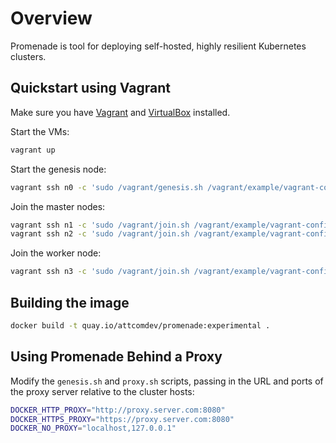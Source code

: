 # Overview

Promenade is tool for deploying self-hosted, highly resilient Kubernetes clusters.

## Quickstart using Vagrant

Make sure you have [Vagrant](https://vagrantup.com) and
[VirtualBox](https://www.virtualbox.org/wiki/Downloads) installed.

Start the VMs:

```bash
vagrant up
```

Start the genesis node:

```bash
vagrant ssh n0 -c 'sudo /vagrant/genesis.sh /vagrant/example/vagrant-config.yaml'
```

Join the master nodes:

```bash
vagrant ssh n1 -c 'sudo /vagrant/join.sh /vagrant/example/vagrant-config.yaml'
vagrant ssh n2 -c 'sudo /vagrant/join.sh /vagrant/example/vagrant-config.yaml'
```

Join the worker node:

```bash
vagrant ssh n3 -c 'sudo /vagrant/join.sh /vagrant/example/vagrant-config.yaml'
```

## Building the image

```bash
docker build -t quay.io/attcomdev/promenade:experimental .
```

## Using Promenade Behind a Proxy

Modify the `genesis.sh` and `proxy.sh` scripts, passing in the URL and ports of the proxy server relative to the cluster hosts:

```bash
DOCKER_HTTP_PROXY="http://proxy.server.com:8080"
DOCKER_HTTPS_PROXY="https://proxy.server.com:8080"
DOCKER_NO_PROXY="localhost,127.0.0.1"
```
